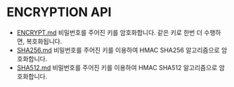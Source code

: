 # ENCRYPTION API
* [ENCRYPT.md](ENCRYPT.md) 비밀번호를 주어진 키를 암호화합니다. 같은 키로 한번 더 수행하면, 복호화됩니다.
* [SHA256.md](SHA256.md) 비밀번호를 주어진 키를 이용하여 HMAC SHA256 알고리즘으로 암호화합니다.
* [SHA512.md](SHA512.md) 비밀번호를 주어진 키를 이용하여 HMAC SHA512 알고리즘으로 암호화합니다.
